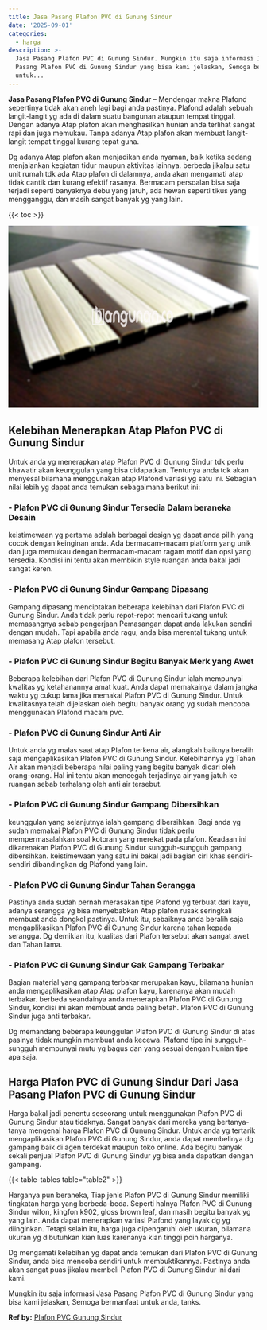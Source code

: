 ```yaml
---
title: Jasa Pasang Plafon PVC di Gunung Sindur
date: '2025-09-01'
categories:
  - harga
description: >-
  Jasa Pasang Plafon PVC di Gunung Sindur. Mungkin itu saja informasi Jasa
  Pasang Plafon PVC di Gunung Sindur yang bisa kami jelaskan, Semoga bermanfaat
  untuk...
---
```


**Jasa Pasang Plafon PVC di Gunung Sindur** – Mendengar makna Plafond sepertinya tidak akan aneh lagi bagi anda pastinya. Plafond adalah sebuah langit-langit yg ada di dalam suatu bangunan ataupun tempat tinggal. Dengan adanya Atap plafon akan menghasilkan hunian anda terlihat sangat rapi dan juga memukau. Tanpa adanya Atap plafon akan membuat langit-langit tempat tinggal kurang tepat guna.

Dg adanya Atap plafon akan menjadikan anda nyaman, baik ketika sedang menjalankan kegiatan tidur maupun aktivitas lainnya. berbeda jikalau satu unit rumah tdk ada Atap plafon di dalamnya, anda akan mengamati atap tidak cantik dan kurang efektif rasanya. Bermacam persoalan bisa saja terjadi seperti banyaknya debu yang jatuh, ada hewan seperti tikus yang mengganggu, dan masih sangat banyak yg yang lain.

{{< toc >}}

![Jasa Pasang Plafon PVC di Gunung Sindur](/images/flafond-pvc-murah22.png)

## Kelebihan Menerapkan Atap Plafon PVC di Gunung Sindur

Untuk anda yg menerapkan atap Plafon PVC di Gunung Sindur tdk perlu khawatir akan keunggulan yang bisa didapatkan. Tentunya anda tdk akan menyesal bilamana menggunakan atap Plafond variasi yg satu ini. Sebagian nilai lebih yg dapat anda temukan sebagaimana berikut ini:

### \- Plafon PVC di Gunung Sindur Tersedia Dalam beraneka Desain

keistimewaan yg pertama adalah berbagai design yg dapat anda pilih yang cocok dengan keinginan anda. Ada bermacam-macam platform yang unik dan juga memukau dengan bermacam-macam ragam motif dan opsi yang tersedia. Kondisi ini tentu akan membikin style ruangan anda bakal jadi sangat keren.

### \- Plafon PVC di Gunung Sindur Gampang Dipasang

Gampang dipasang menciptakan beberapa kelebihan dari Plafon PVC di Gunung Sindur. Anda tidak perlu repot-repot mencari tukang untuk memasangnya sebab pengerjaan Pemasangan dapat anda lakukan sendiri dengan mudah. Tapi apabila anda ragu, anda bisa merental tukang untuk memasang Atap plafon tersebut.

### \- Plafon PVC di Gunung Sindur Begitu Banyak Merk yang Awet

Beberapa kelebihan dari Plafon PVC di Gunung Sindur ialah mempunyai kwalitas yg ketahanannya amat kuat. Anda dapat memakainya dalam jangka waktu yg cukup lama jika memakai Plafon PVC di Gunung Sindur. Untuk kwalitasnya telah dijelaskan oleh begitu banyak orang yg sudah mencoba menggunakan Plafond macam pvc.

### \- Plafon PVC di Gunung Sindur Anti Air

Untuk anda yg malas saat atap Plafon terkena air, alangkah baiknya beralih saja mengaplikasikan Plafon PVC di Gunung Sindur. Kelebihannya yg Tahan Air akan menjadi beberapa nilai paling yang begitu banyak dicari oleh orang-orang. Hal ini tentu akan mencegah terjadinya air yang jatuh ke ruangan sebab terhalang oleh anti air tersebut.

### \- Plafon PVC di Gunung Sindur Gampang Dibersihkan

keunggulan yang selanjutnya ialah gampang dibersihkan. Bagi anda yg sudah memakai Plafon PVC di Gunung Sindur tidak perlu mempermasalahkan soal kotoran yang merekat pada plafon. Keadaan ini dikarenakan Plafon PVC di Gunung Sindur sungguh-sungguh gampang dibersihkan. keistimewaan yang satu ini bakal jadi bagian ciri khas sendiri-sendiri dibandingkan dg Plafond yang lain.

### \- Plafon PVC di Gunung Sindur Tahan Serangga

Pastinya anda sudah pernah merasakan tipe Plafond yg terbuat dari kayu, adanya serangga yg bisa menyebabkan Atap plafon rusak seringkali membuat anda dongkol pastinya. Untuk itu, sebaiknya anda beralih saja mengaplikasikan Plafon PVC di Gunung Sindur karena tahan kepada serangga. Dg demikian itu, kualitas dari Plafon tersebut akan sangat awet dan Tahan lama.

### \- Plafon PVC di Gunung Sindur Gak Gampang Terbakar

Bagian material yang gampang terbakar merupakan kayu, bilamana hunian anda mengaplikasikan atap Atap plafon kayu, karenanya akan mudah terbakar. berbeda seandainya anda menerapkan Plafon PVC di Gunung Sindur, kondisi ini akan membuat anda paling betah. Plafon PVC di Gunung Sindur juga anti terbakar.

Dg memandang beberapa keunggulan Plafon PVC di Gunung Sindur di atas pasinya tidak mungkin membuat anda kecewa. Plafond tipe ini sungguh-sungguh mempunyai mutu yg bagus dan yang sesuai dengan hunian tipe apa saja.

## Harga Plafon PVC di Gunung Sindur Dari Jasa Pasang Plafon PVC di Gunung Sindur

Harga bakal jadi penentu seseorang untuk menggunakan Plafon PVC di Gunung Sindur atau tidaknya. Sangat banyak dari mereka yang bertanya-tanya mengenai harga Plafon PVC di Gunung Sindur. Untuk anda yg tertarik mengaplikasikan Plafon PVC di Gunung Sindur, anda dapat membelinya dg gampang baik di agen terdekat maupun toko online. Ada begitu banyak sekali penjual Plafon PVC di Gunung Sindur yg bisa anda dapatkan dengan gampang.

{{< table-tables table="table2" >}}

Harganya pun beraneka, Tiap jenis Plafon PVC di Gunung Sindur memiliki tingkatan harga yang berbeda-beda. Seperti halnya Plafon PVC di Gunung Sindur wifon, kingfon k902, gloss brown leaf, dan masih begitu banyak yg yang lain. Anda dapat menerapkan variasi Plafond yang layak dg yg diinginkan. Tetapi selain itu, harga juga dipengaruhi oleh ukuran, bilamana ukuran yg dibutuhkan kian luas karenanya kian tinggi poin harganya.

Dg mengamati kelebihan yg dapat anda temukan dari Plafon PVC di Gunung Sindur, anda bisa mencoba sendiri untuk membuktikannya. Pastinya anda akan sangat puas jikalau membeli Plafon PVC di Gunung Sindur ini dari kami.

Mungkin itu saja informasi Jasa Pasang Plafon PVC di Gunung Sindur yang bisa kami jelaskan, Semoga bermanfaat untuk anda, tanks.

**Ref by:** [Plafon PVC Gunung Sindur](https://id.wikipedia.org/wiki/Plafon)
